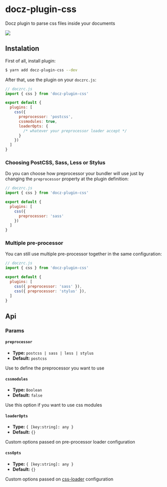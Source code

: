 # docz-plugin-css

Docz plugin to parse css files inside your documents

![](https://cdn-std.dprcdn.net/files/acc_649651/4Q4QBN)

## Instalation

First of all, install plugin:

```bash
$ yarn add docz-plugin-css --dev
```

After that, use the plugin on your `doczrc.js`:

```js
// doczrc.js
import { css } from 'docz-plugin-css'

export default {
  plugins: [
    css({
      preprocessor: 'postcss',
      cssmodules: true,
      loaderOpts: {
        /* whatever your preprocessor loader accept */
      }
    })
  ]
}
```

### Choosing PostCSS, Sass, Less or Stylus

Do you can choose how preprocessor your bundler will use just by changing the `preprocessor` property at the plugin definition:

```js
// doczrc.js
import { css } from 'docz-plugin-css'

export default {
  plugins: [
    css({
      preprocessor: 'sass'
    })
  ]
}
```

### Multiple pre-processor

You can still use multiple pre-processor together in the same configuration:

```js
// doczrc.js
import { css } from 'docz-plugin-css'

export default {
  plugins: [
    css({ preprocessor: 'sass' }),
    css({ preprocessor: 'stylus' }),
  ]
}
```

## Api

### Params

#### `preprocessor`

- **Type:** `postcss | sass | less | stylus`
- **Default:** `postcss`

Use to define the preprocessor you want to use

#### `cssmodules`
- **Type:** `Boolean`
- **Default:** `false`

Use this option if you want to use css modules

#### `loaderOpts`
- **Type:** `{ [key:string]: any }`
- **Default:** `{}`

Custom options passed on pre-processor loader configuration

#### `cssOpts`
- **Type:** `{ [key:string]: any }`
- **Default:** `{}`

Custom options passed on [css-loader](https://github.com/webpack-contrib/css-loader) configuration
